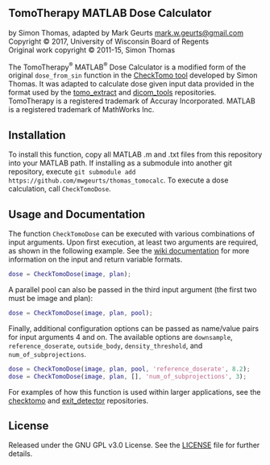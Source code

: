 ## TomoTherapy MATLAB Dose Calculator

by Simon Thomas, adapted by Mark Geurts <mark.w.geurts@gmail.com>
<br>Copyright &copy; 2017, University of Wisconsin Board of Regents
<br>Original work copyright &copy; 2011-15, Simon Thomas 

The TomoTherapy<sup>&reg;</sup> MATLAB<sup>&reg;</sup> Dose Calculator is a modified form of the original `dose_from_sin` function in the [CheckTomo tool](http://onlinelibrary.wiley.com/doi/10.1118/1.3668061/full) developed by Simon Thomas. It was adapted to calculate dose given input data provided in the format used by the [tomo_extract](https://github.com/mwgeurts/tomo_extract) and [dicom_tools](https://github.com/mwgeurts/dicom_tools) repositories. TomoTherapy is a registered trademark of Accuray Incorporated. MATLAB is a registered trademark of MathWorks Inc.

## Installation

To install this function, copy all MATLAB .m and .txt files from this repository into your MATLAB path. If installing as a submodule into another git repository, execute `git submodule add https://github.com/mwgeurts/thomas_tomocalc`. To execute a dose calculation, call `CheckTomoDose`.

## Usage and Documentation

The function `CheckTomoDose` can be executed with various combinations of input arguments. Upon first execution, at least two arguments are required, as shown in the following example. See the [wiki documentation](https://github.com/mwgeurts/checktomo/wiki/Dose-Calculator-Runtime-Requirements) for more information on the input and return variable formats.

```matlab
dose = CheckTomoDose(image, plan);
```

A parallel pool can also be passed in the third input argument (the first two must be image and plan):

```matlab
dose = CheckTomoDose(image, plan, pool);
```

Finally, additional configuration options can be passed as name/value pairs for input arguments 4 and on. The available options are `downsample`, `reference_doserate`, `outside_body`, `density_threshold`, and `num_of_subprojections`.

```matlab
dose = CheckTomoDose(image, plan, pool, 'reference_doserate', 8.2);
dose = CheckTomoDose(image, plan, [], 'num_of_subprojections', 3);
```

For examples of how this function is used within larger applications, see the [checktomo](https://github.com/mwgeurts/checktomo) and [exit_detector](https://github.com/mwgeurts/exit_detector) repositories.

## License

Released under the GNU GPL v3.0 License.  See the [LICENSE](LICENSE) file for further details.
